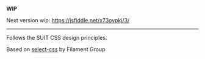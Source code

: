 **WIP**

Next version wip: https://jsfiddle.net/x73ovpkj/3/

-----

Follows the SUIT CSS design principles.

Based on [select-css](https://github.com/filamentgroup/select-css) by Filament Group

